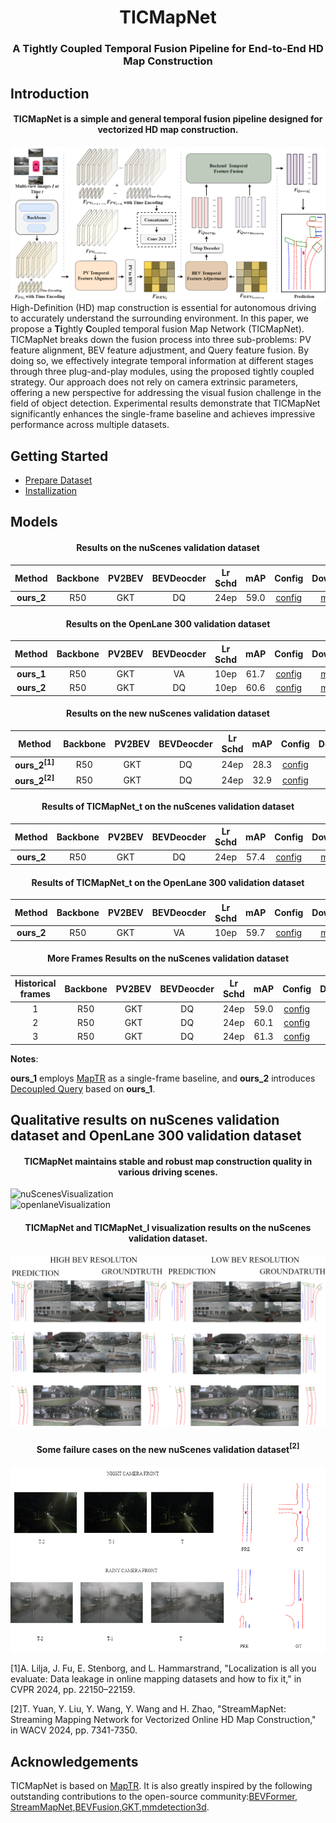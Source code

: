 <div align="left">
<div align="center"><h1>TICMapNet</h1>
<h3>A Tightly Coupled Temporal Fusion Pipeline for End-to-End HD Map Construction</h3></div>


## Introduction
<div align="center"><h4>TICMapNet is a simple and general temporal fusion pipeline designed for vectorized HD map construction.</h4></div>

![framework](assets/pipeline.png "framework")
High-Definition (HD) map construction is essential for autonomous driving to accurately understand the surrounding environment. In this paper, we propose a  **Ti**ghtly **C**oupled temporal fusion Map Network (TICMapNet). TICMapNet breaks down the fusion process into three sub-problems: PV feature alignment, BEV feature adjustment, and Query feature fusion. By doing so, we effectively integrate temporal information at different stages through three plug-and-play modules, using the proposed tightly coupled strategy. Our approach does not rely on camera extrinsic parameters, offering a new perspective for addressing the visual fusion challenge in the field of object detection. Experimental results demonstrate that TICMapNet significantly enhances the single-frame baseline and achieves impressive performance across multiple datasets.

## Getting Started
- [Prepare Dataset](prepare_dataset.md)
- [Installization](Install.md)


## Models

<div align="center"><h4> Results on the nuScenes validation dataset</h4></div>

| Method | Backbone | PV2BEV |BEVDeocder|Lr Schd | mAP| Config | Download |
| :---: | :---: | :---: | :---: |  :---: |:---: | :---:|:---: |
| **ours_2** | R50 |GKT |DQ| 24ep |59.0  |[config](config/fusion/nus_tiofuisondq_r50e24.py) |[model](https://1drv.ms/u/s!AklTOiULSSxpi1vwb6Pm9y1B36qn?e=aaOUMx)|


<div align="center"><h4> Results on the OpenLane 300 validation dataset</h4></div>

| Method | Backbone | PV2BEV |BEVDeocder|Lr Schd | mAP| Config | Download |
| :---: | :---: | :---: | :---: |  :---: |:---: | :---:|:---: |
| **ours_1** | R50 |GKT |VA| 10ep |61.7  |[config](config/fusion/openlane_tiofusionva_r50e24.py) |[model](https://1drv.ms/u/s!AklTOiULSSxpi1lhtUCz53HILIid?e=FXrNrA)|
| **ours_2** | R50 |GKT |DQ| 10ep |60.6  |[config](config/fusion/openlane_tiofusiondq_r50e24.py) |[model](https://1drv.ms/u/s!AklTOiULSSxpi1pLXNxq2qTj8jN2?e=piUU7h)|



<div align="center"><h4> Results on the new nuScenes validation dataset</h4></div>

| Method | Backbone | PV2BEV |BEVDeocder|Lr Schd | mAP| Config | Download |
| :---: | :---: | :---: | :---: |  :---: |:---: | :---:|:---: |
| **ours_2<sup>[1]</sup>** | R50 |GKT |DQ| 24ep |28.3  |[config](config/new_split/nus_maptr_fusion_new_split.py) |[model](https://1drv.ms/u/s!AklTOiULSSxpjAnuSD-wRGktdNQL?e=rzeVSc)|
| **ours_2<sup>[2]</sup>** | R50 |GKT |DQ| 24ep |32.9  |[config](config/new_split/ticmapnet_newsplit_stream.py) |[model](https://1drv.ms/u/s!AklTOiULSSxpjB5kUNQ6pi6yfR8f?e=vPH8eb)|


<div align="center"><h4> Results of TICMapNet_t on the nuScenes validation dataset</h4></div>

| Method | Backbone | PV2BEV |BEVDeocder|Lr Schd | mAP| Config | Download |
| :---: | :---: | :---: | :---: |  :---: |:---: | :---:|:---: |
| **ours_2** | R50 |GKT |DQ| 24ep |57.4  |[config](config/saved_memroy/nus_maptr_fusion_save_memory.py) |[model](https://1drv.ms/u/s!AklTOiULSSxpjAihTlZliVZ06L7I?e=AqsAfv)|


<div align="center"><h4> Results of TICMapNet_t on the OpenLane 300 validation dataset</h4></div>


| Method | Backbone | PV2BEV |BEVDeocder|Lr Schd | mAP| Config | Download |
| :---: | :---: | :---: | :---: |  :---: |:---: | :---:|:---: |
| **ours_2** | R50 |GKT |VA| 10ep |59.7  |[config](config/saved_memroy/openlane_maptr_fusion_savememory.py) |[model](https://1drv.ms/u/s!AklTOiULSSxpjAemTymfm13wfMQb?e=0Bez0s)|



<div align="center"><h4> More Frames Results on the nuScenes validation dataset</h4></div>

| Historical frames | Backbone | PV2BEV |BEVDeocder|Lr Schd | mAP| Config | Download |
| :---: | :---: | :---: | :---: |  :---: |:---: | :---:|:---: |
| 1 | R50 |GKT |DQ| 24ep |59.0  |[config](config/fusion/tiomapnet_fusion_mutiframe.py) |[model](https://1drv.ms/u/s!AklTOiULSSxpi1vwb6Pm9y1B36qn?e=aaOUMx)|
| 2 | R50 |GKT |DQ| 24ep |60.1  |[config](config/fusion/tiomapnet_fusion_mutiframe.py) |[model](https://1drv.ms/u/s!AklTOiULSSxpjB0V3mAq3p8lzMNG?e=59ogUT)|
| 3 | R50 |GKT |DQ| 24ep |61.3  |[config](config/fusion/tiomapnet_fusion_mutiframe.py) |[model](https://1drv.ms/u/s!AklTOiULSSxpjCH9tBagndcNypB_?e=5NZ6bh)|

**Notes**:

**ours_1** employs [MapTR](https://github.com/hustvl/MapTR) as a single-frame baseline, and **ours_2** introduces [Decoupled Query](https://github.com/hustvl/MapTR) based on **ours_1**.





## Qualitative results on nuScenes validation dataset and OpenLane 300 validation dataset
<div align="center"><h4> TICMapNet maintains stable and robust map construction quality in various driving scenes.</h4></div>

![nuScenesVisualization](assets/nuScenes_results.png)  
![openlaneVisualization](assets/OpenLane_results.png)


<div align="center"><h4> TICMapNet and TICMapNet_l visualization results on the nuScenes validation dataset.</h4></div>

![nuScenesVisualization](assets/various_bev_resolution.png)

<div align="center"><h4> Some failure cases on the new nuScenes validation dataset<sup>[2]<sup></h4></div>

<div align="center">

![nuScenesVisualization](assets/some_faiure_cases.png)



<div align="left">

[1]A. Lilja, J. Fu, E. Stenborg, and L. Hammarstrand, "Localization is all you evaluate: Data leakage in online mapping datasets and how to fix it," in CVPR 2024, pp. 22150–22159.

[2]T. Yuan, Y. Liu, Y. Wang, Y. Wang and H. Zhao, "StreamMapNet: Streaming Mapping Network for Vectorized Online HD Map Construction," in WACV 2024, pp. 7341-7350.




## Acknowledgements

TICMapNet is based on [MapTR](https://github.com/hustvl/MapTR). It is also greatly inspired by the following outstanding contributions to the open-source community:[BEVFormer](https://github.com/fundamentalvision/BEVFormer),  [StreamMapNet](https://github.com/yuantianyuan01/StreamMapNet),[BEVFusion](https://github.com/mit-han-lab/bevfusion),[GKT](https://github.com/hustvl/GKT),[mmdetection3d](https://github.com/open-mmlab/mmdetection3d).
